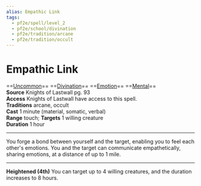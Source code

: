 ```yaml
---
alias: Empathic Link
tags:
  - pf2e/spell/level_2
  - pf2e/school/divination
  - pf2e/tradition/arcane
  - pf2e/tradition/occult
---
```


# Empathic Link

==[Uncommon](Uncommon.md)== ==[Divination](Divination.md)== ==[Emotion](Emotion.md)== ==[Mental](Mental.md)==  
__Source__ Knights of Lastwall pg. 93  
**Access** Knights of Lastwall have access to this spell.  
**Traditions** arcane, occult  
**Cast** 1 minute (material, somatic, verbal)  
**Range** touch; **Targets** 1 willing creature  
**Duration** 1 hour

---

You forge a bond between yourself and the target, enabling you to feel each other's emotions. You and the target can communicate empathetically, sharing emotions, at a distance of up to 1 mile.

<hr>

**Heightened (4th)** You can target up to 4 willing creatures, and the duration increases to 8 hours.
